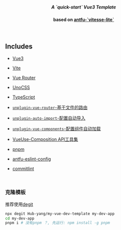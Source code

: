 <h5 align='center'>
A `quick-start` Vue3 Template
</h5>

<h4 align='center'>
based on <a href="https://github.com/antfu/vitesse-lite">antfu-`vitesse-lite`</a>
</h4>

<br>

## Includes

- [Vue3](https://github.com/vuejs/core)

- [Vite](https://github.com/vitejs/vite)

- [Vue Router](https://github.com/vuejs/vue-router)

- [UnoCSS](https://github.com/unocss/unocss)

- [TypeScript](https://github.com/microsoft/TypeScript)

- [`unplugin-vue-router`-基于文件的路由](https://github.com/posva/unplugin-vue-router)

- [`unplugin-auto-import`-配置自动导入](https://github.com/antfu/unplugin-auto-import)

- [`unplugin-vue-components`-配置组件自动加载](https://github.com/antfu/unplugin-vue-components)

- [VueUse-Composition API工具集](https://github.com/antfu/vueuse)

- [pnpm](https://github.com/pnpm/pnpm)

- [antfu-eslint-config](https://github.com/antfu/eslint-config)

- [commitlint](https://github.com/conventional-changelog/commitlint)

<br>

### 克隆模板

推荐使用[degit](https://github.com/Rich-Harris/degit)

```bash
npx degit Hub-yang/my-vue-dev-template my-dev-app
cd my-dev-app
pnpm i # 没有pnpm ？, 先运行: npm install -g pnpm
```
